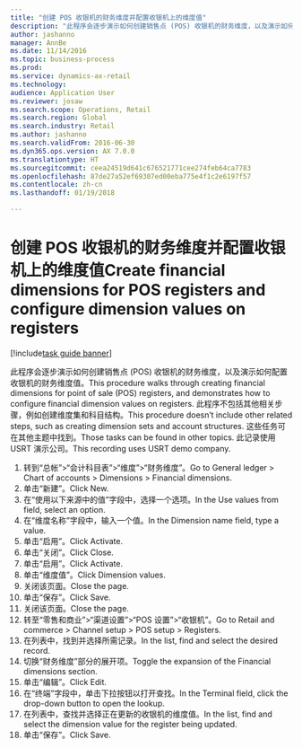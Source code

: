 ```yaml
--- 
title: "创建 POS 收银机的财务维度并配置收银机上的维度值"
description: "此程序会逐步演示如何创建销售点 (POS) 收银机的财务维度，以及演示如何配置收银机的财务维度值。"
author: jashanno
manager: AnnBe
ms.date: 11/14/2016
ms.topic: business-process
ms.prod: 
ms.service: dynamics-ax-retail
ms.technology: 
audience: Application User
ms.reviewer: josaw
ms.search.scope: Operations, Retail
ms.search.region: Global
ms.search.industry: Retail
ms.author: jashanno
ms.search.validFrom: 2016-06-30
ms.dyn365.ops.version: AX 7.0.0
ms.translationtype: HT
ms.sourcegitcommit: ceea24519d641c676521771cee274feb64ca7783
ms.openlocfilehash: 87de27a52ef69307ed00eba775e4f1c2e6197f57
ms.contentlocale: zh-cn
ms.lasthandoff: 01/19/2018

---
```

# <a name="create-financial-dimensions-for-pos-registers-and-configure-dimension-values-on-registers"></a><span data-ttu-id="72cd6-103">创建 POS 收银机的财务维度并配置收银机上的维度值</span><span class="sxs-lookup"><span data-stu-id="72cd6-103">Create financial dimensions for POS registers and configure dimension values on registers</span></span>

[!include[task guide banner](../includes/task-guide-banner.md)]

<span data-ttu-id="72cd6-104">此程序会逐步演示如何创建销售点 (POS) 收银机的财务维度，以及演示如何配置收银机的财务维度值。</span><span class="sxs-lookup"><span data-stu-id="72cd6-104">This procedure walks through creating financial dimensions for point of sale (POS) registers, and demonstrates how to configure financial dimension values on registers.</span></span> <span data-ttu-id="72cd6-105">此程序不包括其他相关步骤，例如创建维度集和科目结构。</span><span class="sxs-lookup"><span data-stu-id="72cd6-105">This procedure doesn’t include other related steps, such as creating dimension sets and account structures.</span></span> <span data-ttu-id="72cd6-106">这些任务可在其他主题中找到。</span><span class="sxs-lookup"><span data-stu-id="72cd6-106">Those tasks can be found in other topics.</span></span> <span data-ttu-id="72cd6-107">此记录使用 USRT 演示公司。</span><span class="sxs-lookup"><span data-stu-id="72cd6-107">This recording uses USRT demo company.</span></span>

1. <span data-ttu-id="72cd6-108">转到“总帐”>“会计科目表”>“维度”>“财务维度”。</span><span class="sxs-lookup"><span data-stu-id="72cd6-108">Go to General ledger > Chart of accounts > Dimensions > Financial dimensions.</span></span>
2. <span data-ttu-id="72cd6-109">单击“新建”。</span><span class="sxs-lookup"><span data-stu-id="72cd6-109">Click New.</span></span>
3. <span data-ttu-id="72cd6-110">在“使用以下来源中的值”字段中，选择一个选项。</span><span class="sxs-lookup"><span data-stu-id="72cd6-110">In the Use values from field, select an option.</span></span>
4. <span data-ttu-id="72cd6-111">在“维度名称”字段中，输入一个值。</span><span class="sxs-lookup"><span data-stu-id="72cd6-111">In the Dimension name field, type a value.</span></span>
5. <span data-ttu-id="72cd6-112">单击“启用”。</span><span class="sxs-lookup"><span data-stu-id="72cd6-112">Click Activate.</span></span>
6. <span data-ttu-id="72cd6-113">单击“关闭”。</span><span class="sxs-lookup"><span data-stu-id="72cd6-113">Click Close.</span></span>
7. <span data-ttu-id="72cd6-114">单击“启用”。</span><span class="sxs-lookup"><span data-stu-id="72cd6-114">Click Activate.</span></span>
8. <span data-ttu-id="72cd6-115">单击“维度值”。</span><span class="sxs-lookup"><span data-stu-id="72cd6-115">Click Dimension values.</span></span>
9. <span data-ttu-id="72cd6-116">关闭该页面。</span><span class="sxs-lookup"><span data-stu-id="72cd6-116">Close the page.</span></span>
10. <span data-ttu-id="72cd6-117">单击“保存”。</span><span class="sxs-lookup"><span data-stu-id="72cd6-117">Click Save.</span></span>
11. <span data-ttu-id="72cd6-118">关闭该页面。</span><span class="sxs-lookup"><span data-stu-id="72cd6-118">Close the page.</span></span>
12. <span data-ttu-id="72cd6-119">转至“零售和商业”>“渠道设置”>“POS 设置”>“收银机”。</span><span class="sxs-lookup"><span data-stu-id="72cd6-119">Go to Retail and commerce > Channel setup > POS setup > Registers.</span></span>
13. <span data-ttu-id="72cd6-120">在列表中，找到并选择所需记录。</span><span class="sxs-lookup"><span data-stu-id="72cd6-120">In the list, find and select the desired record.</span></span>
14. <span data-ttu-id="72cd6-121">切换“财务维度”部分的展开项。</span><span class="sxs-lookup"><span data-stu-id="72cd6-121">Toggle the expansion of the Financial dimensions section.</span></span>
15. <span data-ttu-id="72cd6-122">单击“编辑”。</span><span class="sxs-lookup"><span data-stu-id="72cd6-122">Click Edit.</span></span>
16. <span data-ttu-id="72cd6-123">在“终端”字段中，单击下拉按钮以打开查找。</span><span class="sxs-lookup"><span data-stu-id="72cd6-123">In the Terminal field, click the drop-down button to open the lookup.</span></span>
17. <span data-ttu-id="72cd6-124">在列表中，查找并选择正在更新的收银机的维度值。</span><span class="sxs-lookup"><span data-stu-id="72cd6-124">In the list, find and select the dimension value for the register being updated.</span></span>
18. <span data-ttu-id="72cd6-125">单击“保存”。</span><span class="sxs-lookup"><span data-stu-id="72cd6-125">Click Save.</span></span>


